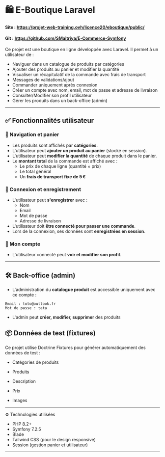 # 🛍️ E-Boutique Laravel

#### Site : https://projet-web-training.ovh/licence20/eboutique/public/
#### Git : https://github.com/SMaitriya/E-Commerce-Symfony

Ce projet est une boutique en ligne développée avec Laravel. Il permet à un utilisateur de :

- Naviguer dans un catalogue de produits par catégories
- Ajouter des produits au panier et modifier la quantité
- Visualiser un récapitulatif de la commande avec frais de transport
- Messages de validations/ajout
- Commander uniquement après connexion
- Créer un compte avec nom, email, mot de passe et adresse de livraison
- Consulter/Modifier son profil utilisateur
- Gérer les produits dans un back-office (admin)

---

## ✅ Fonctionnalités utilisateur

### 🧭 Navigation et panier
- Les produits sont affichés par **catégories**.
- L'utilisateur peut **ajouter un produit au panier** (stocké en session).
- L'utilisateur peut **modifier la quantité** de chaque produit dans le panier.
- Le **montant total** de la commande est affiché avec :
  - Le prix de chaque ligne (quantité × prix)
  - Le total général
  - Un **frais de transport fixe de 5 €**

### 🔐 Connexion et enregistrement
- L'utilisateur peut **s'enregistrer** avec :
  - Nom
  - Email
  - Mot de passe
  - Adresse de livraison
- L'utilisateur doit **être connecté pour passer une commande**.
- Lors de la connexion, ses données sont **enregistrées en session**.

### 👤 Mon compte
- L'utilisateur connecté peut **voir et modifier son profil**.

---

## 🛠️ Back-office (admin)

- L'administration du **catalogue produit** est accessible uniquement avec ce compte :

```
Email : toto@outlook.fr
Mot de passe : tata
```

- L'admin peut **créer, modifier, supprimer** des produits



##  📦 Données de test (fixtures)
Ce projet utilise Doctrine Fixtures pour générer automatiquement des données de test :

- Catégories de produits

- Produits

- Description

- Prix

- Images


---

 ⚙️ Technologies utilisées

- PHP 8.2+
- Symfony 7.2.5
- Blade
- Tailwind CSS (pour le design responsive)
- Session (gestion panier et utilisateur)

---

